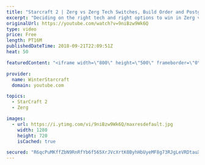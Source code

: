 ```yaml
---
title: "Starcraft 2 | Zerg vs Zerg Tech Switches, Build Order and Postgame Breakdown"
excerpt: "Deciding on the right tech and right options to win in Zerg vs Zerg.  Watch the stream - https://www.twitch.tv/wintergaming Tweeter - https://www.twitter.com/starcraftwinter Patreon - https://www.patreon.com/wintergaming"
originalUrl: https://youtube.com/watch?v=9niBzw9Wk6Q
type: video
price: Free
length: PT16M
publishedDateTime: 2018-09-21T22:09:51Z
heat: 50

featuredContent: "<iframe width=\"800\" height=\"500\" frameborder=\"0\" src=\"https://www.youtube.com/embed/9niBzw9Wk6Q\" allow=\"accelerometer; autoplay; encrypted-media; gyroscope; picture-in-picture\" allowfullscreen></iframe>"

provider:
  name: WinterStarcraft
  domain: youtube.com

topics:
  - StarCraft 2
  - Zerg

images:
  - url: https://i.ytimg.com/vi/9niBzw9Wk6Q/maxresdefault.jpg
    width: 1280
    height: 720
    isCached: true

secured: "R6qcPuMKffZbN9RnRfYb6f565XrJVcXrtK0ByhHbUyeMF8g73RJgLeVRDtauXp75Sl2ynYukfmJzDmPI8/9v6iupQjv99kCPxIb8h46xSF0MXd2PK9WL7SDrFV//7kUwh8ki0Kbh0cXhzOf/Ai5xQkhObtKQuLrLsewXUbYlL6Whj13ltIt3FUwh3+XpAShqjfBE/CC7cTS69Xc4mGp29aegACxmVH8n/2CErEuNSSoBCeOcRd/b0kYDK7QGsR2kOm+JPWxzHbPQak+qlr1+5sSUgPkz1rww5lSXdJIaH96vuFak3MnvBAIGQ5rTJhrguFuxfCR+WHxb96+G8pUr0Oxk1iJg2kexLBiZLiix+0G5xZ2BAVfizo81/0ALnnhMkd60V9bQbRh8q502SiO3vM9OPfoqh8lQZNPhV9X8LrU=;SU5xvTIPTARoNHwUEOja0Q=="
---
```


